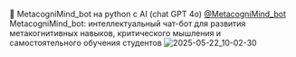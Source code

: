 🤖 MetacogniMind_bot на python с AI (chat GPT 4o) [@MetacogniMind_bot](https://t.me/MetacogniMind_bot)
MetacogniMind_bot: интеллектуальный чат-бот для развития метакогнитивных навыков, критического мышления и самостоятельного обучения студентов
![2025-05-22_10-02-30](https://github.com/user-attachments/assets/8d0b4ab5-e684-4896-9f38-eadc393649fb)
